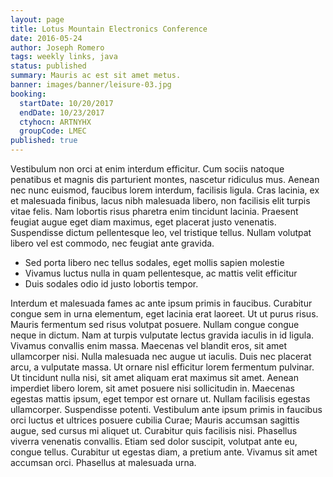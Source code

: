 ```yaml
---
layout: page
title: Lotus Mountain Electronics Conference
date: 2016-05-24
author: Joseph Romero
tags: weekly links, java
status: published
summary: Mauris ac est sit amet metus.
banner: images/banner/leisure-03.jpg
booking:
  startDate: 10/20/2017
  endDate: 10/23/2017
  ctyhocn: ARTNYHX
  groupCode: LMEC
published: true
---
```

Vestibulum non orci at enim interdum efficitur. Cum sociis natoque penatibus et magnis dis parturient montes, nascetur ridiculus mus. Aenean nec nunc euismod, faucibus lorem interdum, facilisis ligula. Cras lacinia, ex et malesuada finibus, lacus nibh malesuada libero, non facilisis elit turpis vitae felis. Nam lobortis risus pharetra enim tincidunt lacinia. Praesent feugiat augue eget diam maximus, eget placerat justo venenatis. Suspendisse dictum pellentesque leo, vel tristique tellus. Nullam volutpat libero vel est commodo, nec feugiat ante gravida.

* Sed porta libero nec tellus sodales, eget mollis sapien molestie
* Vivamus luctus nulla in quam pellentesque, ac mattis velit efficitur
* Duis sodales odio id justo lobortis tempor.

Interdum et malesuada fames ac ante ipsum primis in faucibus. Curabitur congue sem in urna elementum, eget lacinia erat laoreet. Ut ut purus risus. Mauris fermentum sed risus volutpat posuere. Nullam congue congue neque in dictum. Nam at turpis vulputate lectus gravida iaculis in id ligula. Vivamus convallis enim massa. Maecenas vel blandit eros, sit amet ullamcorper nisi. Nulla malesuada nec augue ut iaculis.
Duis nec placerat arcu, a vulputate massa. Ut ornare nisl efficitur lorem fermentum pulvinar. Ut tincidunt nulla nisi, sit amet aliquam erat maximus sit amet. Aenean imperdiet libero lorem, sit amet posuere nisi sollicitudin in. Maecenas egestas mattis ipsum, eget tempor est ornare ut. Nullam facilisis egestas ullamcorper. Suspendisse potenti. Vestibulum ante ipsum primis in faucibus orci luctus et ultrices posuere cubilia Curae; Mauris accumsan sagittis augue, sed cursus mi aliquet ut. Curabitur quis facilisis nisi. Phasellus viverra venenatis convallis. Etiam sed dolor suscipit, volutpat ante eu, congue tellus. Curabitur ut egestas diam, a pretium ante. Vivamus sit amet accumsan orci. Phasellus at malesuada urna.
